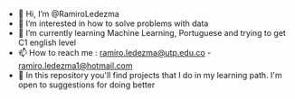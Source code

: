 - 👋 Hi, I’m @RamiroLedezma
- 👀 I’m interested in how to solve problems with data 
- 🌱 I’m currently learning Machine Learning, Portuguese and trying to get C1 english level 
- 📫 How to reach me : ramiro.ledezma@utp.edu.co - ramiro.ledezma1@hotmail.com
- 📓 In this repository you'll find projects that I do in my learning path. I'm open to suggestions for doing better 
<!---
RamiroLedezma/RamiroLedezma is a ✨ special ✨ repository because its `README.md` (this file) appears on your GitHub profile.
You can click the Preview link to take a look at your changes.
--->
